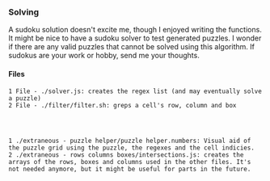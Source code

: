 ### Solving
A sudoku solution doesn't excite me, though I enjoyed writing the functions. It might be nice to have a sudoku solver to test generated puzzles. I wonder if there are any valid puzzles that cannot be solved using this algorithm. If sudokus are your work or hobby, send me your thoughts.

#### Files

	1 File - ./solver.js: creates the regex list (and may eventually solve a puzzle)
	2 File - ./filter/filter.sh: greps a cell's row, column and box




	1 ./extraneous - puzzle helper/puzzle helper.numbers: Visual aid of the puzzle grid using the puzzle, the regexes and the cell indicies.
	2 ./extraneous - rows columns boxes/intersections.js: creates the arrays of the rows, boxes and columns used in the other files. It's not needed anymore, but it might be useful for parts in the future.

